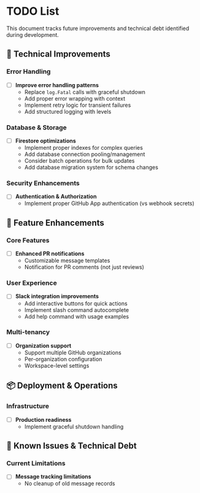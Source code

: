 # TODO List

This document tracks future improvements and technical debt identified during development.

## 🔧 Technical Improvements

### Error Handling

- [ ] **Improve error handling patterns**
  - Replace `log.Fatal` calls with graceful shutdown
  - Add proper error wrapping with context
  - Implement retry logic for transient failures
  - Add structured logging with levels

### Database & Storage

- [ ] **Firestore optimizations**
  - Implement proper indexes for complex queries
  - Add database connection pooling/management
  - Consider batch operations for bulk updates
  - Add database migration system for schema changes

### Security Enhancements

- [ ] **Authentication & Authorization**
  - Implement proper GitHub App authentication (vs webhook secrets)

## 🚀 Feature Enhancements

### Core Features

- [ ] **Enhanced PR notifications**
  - Customizable message templates
  - Notification for PR comments (not just reviews)

### User Experience

- [ ] **Slack integration improvements**
  - Add interactive buttons for quick actions
  - Implement slash command autocomplete
  - Add help command with usage examples

### Multi-tenancy

- [ ] **Organization support**
  - Support multiple GitHub organizations
  - Per-organization configuration
  - Workspace-level settings

## 📦 Deployment & Operations

### Infrastructure

- [ ] **Production readiness**
  - Implement graceful shutdown handling

## 🐛 Known Issues & Technical Debt

### Current Limitations

- [ ] **Message tracking limitations**
  - No cleanup of old message records
